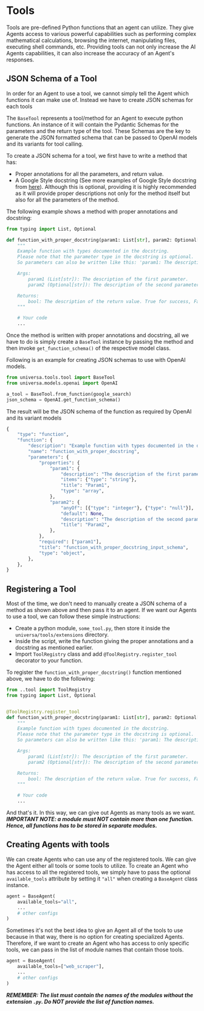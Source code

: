 # Tools

Tools are pre-defined Python functions that an agent can utilize. They give Agents access to various powerful capabilities such as performing complex mathematical calculations, browsing the internet, manipulating files, executing shell commands, etc. Providing tools can not only increase the AI Agents capabilities, it can also increase the accuracy of an Agent's responses.

## JSON Schema of a Tool

In order for an Agent to use a tool, we cannot simply tell the Agent which functions it can make use of. Instead we have to create JSON schemas for each tools

The `BaseTool` represents a tool/method for an Agent to execute python functions. An instance of it will contain the Pydantic Schemas for the parameters and the return type of the tool. These Schemas are the key to generate the JSON formatted schema that can be passed to OpenAI models and its variants for tool calling.

To create a JSON schema for a tool, we first have to write a method that has:

- Proper annotations for all the parameters, and return value.
- A Google Style docstring (See more examples of Google Style docstring from [here](https://gist.github.com/redlotus/3bc387c2591e3e908c9b63b97b11d24e)). Although this is optional, providing it is highly recommended as it will provide proper descriptions not only for the method itself but also for all the parameters of the method.

The following example shows a method with proper annotations and docstring:

```python
from typing import List, Optional

def function_with_proper_docstring(param1: List[str], param2: Optional[int] = None) -> bool:
    """
    Example function with types documented in the docstring.
    Please note that the parameter type in the docstring is optional.
    So parameters can also be written like this: 'param1: The description of param1'

    Args:
        param1 (List[str]): The description of the first parameter.
        param2 (Optional[str]): The description of the second parameter.

    Returns:
        bool: The description of the return value. True for success, False otherwise.
    """

    # Your code
    ...
```
Once the method is written with proper annotations and docstring, all we have to do is simply create a `BaseTool` instance by passing the method and then invoke `get_function_schema()` of the respective model class.

Following is an example for creating JSON schemas to use with OpenAI models.  
```python
from universa.tools.tool import BaseTool
from universa.models.openai import OpenAI

a_tool = BaseTool.from_function(google_search)
json_schema = OpenAI.get_function_schema()
```

The result will be the JSON schema of the function as required by OpenAI and its variant models

```python
{
    "type": "function",
    "function": {
        "description": "Example function with types documented in the docstring. Please note that the parameter type in the docstring is optional. So in the Arg section we can also write 'param1: The description of param1'",
        "name": "function_with_proper_docstring",
        "parameters": {
            "properties": {
                "param1": {
                    "description": "The description of the first parameter.",
                    "items": {"type": "string"},
                    "title": "Param1",
                    "type": "array",
                },
                "param2": {
                    "anyOf": [{"type": "integer"}, {"type": "null"}],
                    "default": None,
                    "description": "The description of the second parameter.",
                    "title": "Param2",
                },
            },
            "required": ["param1"],
            "title": "function_with_proper_docstring_input_schema",
            "type": "object",
        },
    },
}
```

## Registering a Tool

Most of the time, we don't need to manually create a JSON schema of a method as shown above and then pass it to an agent. If we want our Agents to use a tool, we can follow these simple instructions:

- Create a python module, `some_tool.py`, then store it inside the `universa/tools/extensions` directory.
- Inside the script, write the function giving the proper annotations and a docstring as mentioned earlier.
- Import `ToolRegistry` class and add `@ToolRegistry.register_tool` decorator to your function.

To register the `function_with_proper_docstring()` function mentioned above, we have to do the following:

```python
from ..tool import ToolRegistry
from typing import List, Optional


@ToolRegistry.register_tool
def function_with_proper_docstring(param1: List[str], param2: Optional[int] = None) -> bool:
    """
    Example function with types documented in the docstring.
    Please note that the parameter type in the docstring is optional.
    So parameters can also be written like this: 'param1: The description of param1'

    Args:
        param1 (List[str]): The description of the first parameter.
        param2 (Optional[str]): The description of the second parameter.

    Returns:
        bool: The description of the return value. True for success, False otherwise.
    """

    # Your code
    ...
```

And that's it. In this way, we can give out Agents as many tools as we want. **_IMPORTANT NOTE: a module must NOT contain more than one function. Hence, all functions has to be stored in separate modules._**

## Creating Agents with tools

We can create Agents who can use any of the registered tools. We can give the Agent either all tools or some tools to utilize. To create an Agent who has access to all the registered tools, we simply have to pass the optional `available_tools` attribute by setting it `"all"` when creating a `BaseAgent` class instance.

```python
agent = BaseAgent(
    available_tools="all",
    ...
    # other configs
)
```

Sometimes it's not the best idea to give an Agent all of the tools to use because in that way, there is no option for creating specialized Agents. Therefore, if we want to create an Agent who has access to only specific tools, we can pass in the list of module names that contain those tools.

```python
agent = BaseAgent(
    available_tools=["web_scraper"],
    ...
    # other configs
)
```

**_REMEMBER: The list must contain the names of the modules without the extension `.py`. Do NOT provide the list of function names._**
